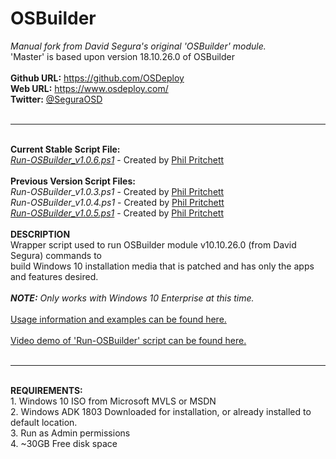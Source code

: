 # OSBuilder
<i>Manual fork from David Segura's original 'OSBuilder' module.</i><br/>
'Master' is based upon version 18.10.26.0 of OSBuilder<br/><br/>
  <b>Github URL:</b> https://github.com/OSDeploy<br/>
  <b>Web URL:</b> https://www.osdeploy.com/<br/>
  <b>Twitter:</b> <a href=https://twitter.com/SeguraOSD>@SeguraOSD</a><br/><br/>
  
  --------------------------------------------------------------
  <br/>
  <b>Current Stable Script File:</b><br/>
  <a href="https://github.com/packerphil/OSBuilder/blob/Script-1/Script%20Files/Run-OSBuilder_v1.0.6.ps1"><i>Run-OSBuilder_v1.0.6.ps1</i></a> - Created by <a href="https://twitter.com/PhilPritchett">Phil Pritchett</a><br/>
  <br/>
  <b>Previous Version Script Files:</b><br/>
  <i>Run-OSBuilder_v1.0.3.ps1</i> - Created by <a href="https://twitter.com/PhilPritchett">Phil Pritchett</a><br/>
  <i>Run-OSBuilder_v1.0.4.ps1</i> - Created by <a href="https://twitter.com/PhilPritchett">Phil Pritchett</a><br/>
  <a href="https://github.com/packerphil/OSBuilder/blob/Script-1/Script%20Files/Run-OSBuilder_v1.0.5.ps1"><i>Run-OSBuilder_v1.0.5.ps1</i></a> - Created by <a href="https://twitter.com/PhilPritchett">Phil Pritchett</a><br/>
  <br/>
<b>DESCRIPTION</b><br/>
Wrapper script used to run OSBuilder module v10.10.26.0 (from David Segura) commands to<br/>
build Windows 10 installation media that is patched and has only the apps and features desired.<br/><br/>
<b><i>NOTE:</b> Only works with Windows 10 Enterprise at this time.</i><br/><br/>
<a href="https://github.com/packerphil/OSBuilder/blob/Script-1/Script%20Files/Run-OSBuilder_v1.x.x_Readme.md">Usage information and examples can be found here.</a><br/><br/>
<a href="https://youtu.be/t_OJIEbvdwo">Video demo of 'Run-OSBuilder' script can be found here.</a><br/><br/>

--------------------------------------------------------------
<br/>
  <b>REQUIREMENTS:</b><br/>
  1. Windows 10 ISO from Microsoft MVLS or MSDN<br/>
  2. Windows ADK 1803 Downloaded for installation, or already installed to default location.<br/>
  3. Run as Admin permissions<br/>
  4. ~30GB Free disk space<br/>
